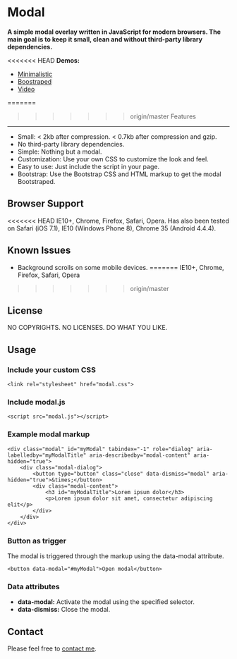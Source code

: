 # Modal #

**A simple modal overlay written in JavaScript for modern browsers. The main goal is to keep it small, clean and without third-party library dependencies.**

<<<<<<< HEAD
**Demos:**

* [Minimalistic](http://goo.gl/cVLIKu "Open the minimalistic demo")
* [Boostraped](http://goo.gl/T3VmSc "Open the boostraped demo")
* [Video](http://goo.gl/p9Js4q "Open the video demo")

=======
>>>>>>> origin/master
Features
--------

* Small: < 2kb after compression. < 0.7kb after compression and gzip.
* No third-party library dependencies.
* Simple: Nothing but a modal.
* Customization: Use your own CSS to customize the look and feel. 
* Easy to use: Just include the script in your page.
* Bootstrap: Use the Bootstrap CSS and HTML markup to get the modal Bootstraped.

Browser Support
---------------

<<<<<<< HEAD
IE10+, Chrome, Firefox, Safari, Opera. Has also been tested on Safari (iOS 7.1), IE10 (Windows Phone 8), Chrome 35 (Android 4.4.4).

Known Issues
------------

* Background scrolls on some mobile devices.
=======
IE10+, Chrome, Firefox, Safari, Opera
>>>>>>> origin/master

License
-------

NO COPYRIGHTS. NO LICENSES. DO WHAT YOU LIKE.

Usage
-----

### Include your custom CSS ###

    <link rel="stylesheet" href="modal.css">

### Include modal.js ###

	<script src="modal.js"></script>

### Example modal markup ###

    <div class="modal" id="myModal" tabindex="-1" role="dialog" aria-labelledby="myModalTitle" aria-describedby="modal-content" aria-hidden="true">
        <div class="modal-dialog">
            <button type="button" class="close" data-dismiss="modal" aria-hidden="true">&times;</button>
            <div class="modal-content">
                <h3 id="myModalTitle">Lorem ipsum dolor</h3>
                <p>Lorem ipsum dolor sit amet, consectetur adipiscing elit</p>
            </div>
        </div>
    </div>

### Button as trigger ###

The modal is triggered through the markup using the data-modal attribute.

	<button data-modal="#myModal">Open modal</button>

### Data attributes ###

- **data-modal:** Activate the modal using the specified selector.
- **data-dismiss:** Close the modal.

Contact
-------

Please feel free to [contact me](http://martincarlsen.com).
